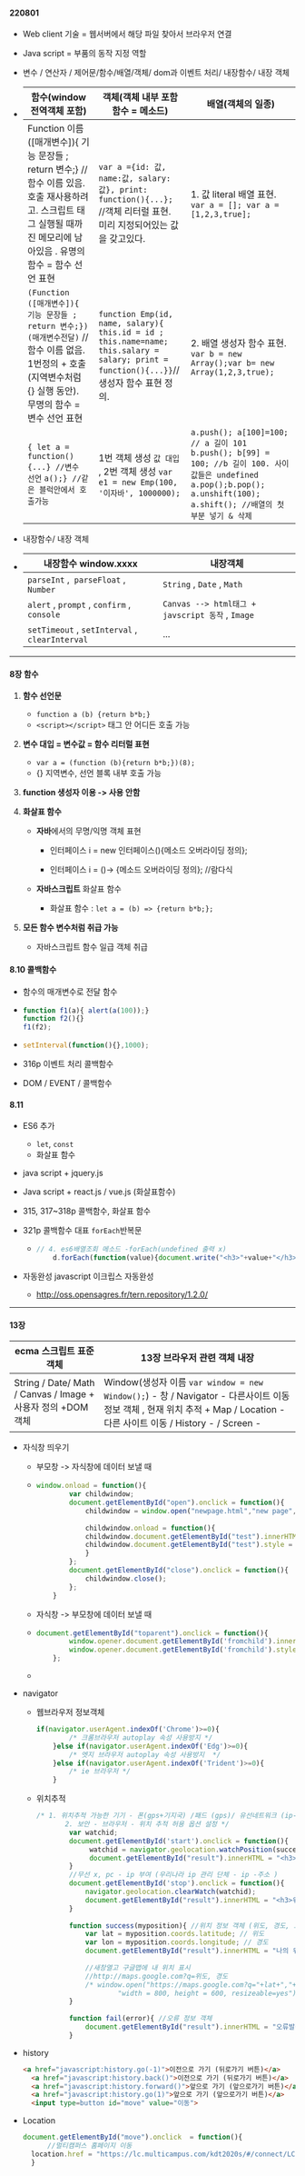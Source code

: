 #### 220801

- Web client 기술 = 웹서버에서 해당 파일 찾아서 브라우저 연결

- Java script = 부품의 동작 지정 역할

- 변수 / 연산자 / 제어문/함수/배열/객체/ dom과 이벤트 처리/ 내장함수/ 내장 객체

- | 함수(window 전역객체 포함)                                   | 객체(객체 내부 포함 함수 = 메소드)                           | 배열(객체의 일종)                                            |
  | ------------------------------------------------------------ | ------------------------------------------------------------ | ------------------------------------------------------------ |
  | Function 이름 ([매개변수]){ 기능 문장들 ; return 변수;} // 함수 이름 있음. 호출 재사용하려고. 스크립트 태그 실행될 때까진 메모리에 남아있음 . 유명의 함수 = 함수 선언 표현 | `var a ={id: 값, name:값, salary:값}, print: function(){...};  `//객체 리터럴 표현. 미리 지정되어있는 값을 갖고있다. | 1. 값 literal 배열 표현.       `var a = []; var a = [1,2,3,true];` |
  | `(Function  ([매개변수]){ 기능 문장들 ; return 변수;})(매개변수전달)` //함수 이름 없음. 1번정의 + 호출(지역변수처럼 {} 실행 동안). 무명의 함수 = 변수 선언 표현 | `function Emp(id, name, salary){ this.id = id ; this.name=name; this.salary = salary; print = function(){...}}`//생성자 함수 표현 정의. | 2. 배열 생성자 함수 표현.  `var b = new Array();var b= new Array(1,2,3,true);` |
  | `{ let a = function(){...} //변수 선언`  `a();} //같은 블럭안에서 호출가능` | 1번 객체 생성 `값 대입` , 2번 객체 생성 `var e1 = new Emp(100, '이자바', 1000000);` | `a.push(); a[100]=100;  // a 길이 101` ` b.push(); b[99] = 100; //b 길이 100. 사이 값들은 undefined`  `a.pop();b.pop();`  `a.unshift(100); a.shift(); //배열의 첫부분 넣기 & 삭제 ` |



- 내장함수/ 내장 객체

- | 내장함수 window.xxxx                           | 내장객체                                         |
  | ---------------------------------------------- | ------------------------------------------------ |
  | `parseInt` ,` parseFloat` , `Number`           | `String` , `Date` , `Math`                       |
  | `alert` , `prompt` , `confirm` , `console`     | `Canvas --> html태그 + javscript 동작` , `Image` |
  | `setTimeout` , `setInterval` , `clearInterval` | ...                                              |



---

#### 8장 함수

1. **함수 선언문**

   - `function a (b) {return b*b;}`
   - `<script></script>` 태그 안 어디든 호출 가능

2. **변수 대입 = 변수값 = 함수 리터럴 표현**

   - `var a = (function (b){return b*b;})(8);`
   - {} 지역변수, 선언 블록 내부 호출 가능

3. **function 생성자 이용 -> 사용 안함**

4. **화살표 함수**

   - **자바**에서의 무명/익명 객체 표현 

     - 인터페이스 i = new 인터페이스(){메소드 오버라이딩 정의};

     - 인터페이스 i = ()-> {메소드 오버라이딩 정의}; //람다식

   - **자바스크립트** 화살표 함수

     - 화살표 함수 : `let a = (b) => {return b*b;};`

5. **모든 함수 변수처럼 취급 가능**

   - 자바스크립트 함수 일급 객체 취급



#### 8.10 콜백함수

- 함수의 매개변수로 전달 함수

- ```js
  function f1(a){ alert(a(100));}
  function f2(){}
  f1(f2);
  ```

- ```js
  setInterval(function(){},1000);
  ```

- 316p 이벤트 처리 콜백함수

- DOM / EVENT / 콜백함수



#### 8.11 

- ES6 추가 

  - `let`, `const`
  - 화살표 함수

- java script + jquery.js

- Java script + react.js / vue.js (화살표함수)

- 315, 317~318p 콜백함수, 화살표 함수 

- 321p  콜백함수 대표 `forEach`반복문 

  - ```js
    // 4. es6배열조회 메소드 -forEach(undefined 출력 x)
    	d.forEach(function(value){document.write("<h3>"+value+"</h3>")});
    ```

- 자동완성 javascript 이크립스 자동완성
  - http://oss.opensagres.fr/tern.repository/1.2.0/



---

#### 13장

| ecma 스크립트 표준 객체                                      | 13장 브라우저 관련 객체 내장                                 |
| ------------------------------------------------------------ | ------------------------------------------------------------ |
| String / Date/ Math / Canvas / Image +  사용자 정의 +DOM객체 | Window(생성자 이름 `var window = new Window();`) - 창  / Navigator - 다른사이트 이동 정보 객체 , 현재 위치 추적 + Map  / Location - 다른 사이트 이동 / History - / Screen - |

- 자식창 띄우기

  - 부모창 -> 자식창에 데이터 보낼 때 

  - ```js
    window.onload = function(){
    		var childwindow;
    		document.getElementById("open").onclick = function(){
    			childwindow = window.open("newpage.html","new page","width= 400px, height = 400px, left=150px, resizeable=yes ,location =yes");
    			
    			childwindow.onload = function(){
    			childwindow.document.getElementById("test").innerHTML = "<h3>부모에서 추가하여 데이터 전달.</h3>";
    			childwindow.document.getElementById("test").style = "color: green";
    			}
    		};
    		document.getElementById("close").onclick = function(){
    			childwindow.close();
    		};
    	}
    ```

  - 자식창 -> 부모창에 데이터 보낼 때

  - ```js
    document.getElementById("toparent").onclick = function(){
    		window.opener.document.getElementById('fromchild').innerHTML = "자식에서 부모로 데이터 전달"; //현재 내창을 열게 해준 부모 
    		window.opener.document.getElementById('fromchild').style = "color:orange"; //현재 내창을 열게 해준 부모 
    	};
    ```

  - 

- navigator 

  - 웹브라우저 정보객체

    ```js
    if(navigator.userAgent.indexOf('Chrome')>=0){
    		/* 크롬브라우저 autoplay 속성 사용방지 */
    	}else if(navigator.userAgent.indexOf('Edg')>=0){
    		/* 엣지 브라우저 autoplay 속성 사용방지  */
    	}else if(navigator.userAgent.indexOf('Trident')>=0){
    		/* ie 브라우저 */
    	}
    ```

  - 위치추적

    ```js
    /* 1. 위치추적 가능한 기기 - 폰(gps+기지국) /패드 (gps)/ 유선네트워크 (ip-매핑주소정보, 정확성떨어짐)
    	   2. 보안 - 브라우저 - 위치 추적 허용 옵션 설정 */
    		var watchid;
    		document.getElementById('start').onclick = function(){
    			 watchid = navigator.geolocation.watchPosition(success, fail);
    			 document.getElementById("result").innerHTML = "<h3>위치 추적을 시작합니다.</h3>";
    		}
    		//무선 x, pc - ip 부여 (우리나라 ip 관리 단체 - ip -주소 )
    		document.getElementById('stop').onclick = function(){
    			navigator.geolocation.clearWatch(watchid);
    			document.getElementById("result").innerHTML = "<h3>위치 추적을 중단합니다.</h3>";
    		}
    		
    		function success(myposition){ //위치 정보 객체 (위도, 경도, 고도) 북위 37도 동경 127~128
    			var lat = myposition.coords.latitude; // 위도 
    			var lon = myposition.coords.longitude; // 경도 
    			document.getElementById("result").innerHTML = "나의 위도 : "+lat+"나의 경도 : "+lon;
    			
    			//새창열고 구글맵에 내 위치 표시 
    			//http://maps.google.com?q=위도, 경도 
    			/* window.open("https://maps.google.com?q="+lat+","+lon,"위치정보",
    					"width = 800, height = 600, resizeable=yes"); */
    		}
    		
    		function fail(error){ //오류 정보 객체 
    			document.getElementById("result").innerHTML = "오류발생"+error.code+" 번 "+error.message;
    		}
    ```

    

- history

  ```html
  <a href="javascript:history.go(-1)">이전으로 가기 (뒤로가기 버튼)</a>
  	<a href="javascript:history.back()">이전으로 가기 (뒤로가기 버튼)</a>
  	<a href="javascript:history.forward()">앞으로 가기 (앞으로가기 버튼)</a>
  	<a href="javascript:history.go(1)">앞으로 가기 (앞으로가기 버튼)</a>
  	<input type=button id="move" value="이동">
  ```

- Location

  ```js
  document.getElementById("move").onclick  = function(){
  		//멀티캠퍼스 홈페이지 이동 
  	location.href = "https://lc.multicampus.com/kdt2020s/#/connect/LCB20220615100094197?cpsGrpId=CGRP202206171098420";	
  	}
  ```

  





